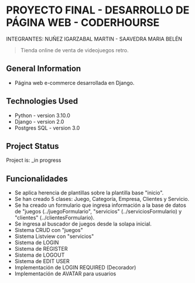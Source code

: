 # PROYECTO FINAL - DESARROLLO DE PÁGINA WEB - CODERHOURSE
INTEGRANTES: NUÑEZ IGARZABAL MARTIN - SAAVEDRA MARIA BELÉN

> Tienda online de venta de videojuegos retro. 

## General Information
- Página web e-commerce desarrollada en Django.

## Technologies Used
- Python - version 3.10.0
- Django - version 2.0
- Postgres SQL - version 3.0

## Project Status
Project is: _in progress

## Funcionalidades
- Se aplica herencia de plantillas sobre la plantilla base "inicio".
- Se han creado 5 clases: Juego, Categoría, Empresa, Clientes y Servicio.
- Se ha creado un formulario que ingresa información a la base de datos de "juegos (../juegoFormulario", "servicios" (../serviciosFormulario) y "clientes" (../clientesFormulario).
- Se ingresa al buscador de juegos desde la solapa inicial.
- Sistema CRUD con "juegos"
- Sistema Listview con "servicios"
- Sistema de LOGIN
- Sistema de REGISTER
- Sistema de LOGOUT
- Sistema de EDIT USER
- Implementación de LOGIN REQUIRED (Decorador)
- Implementación de AVATAR para usuarios
